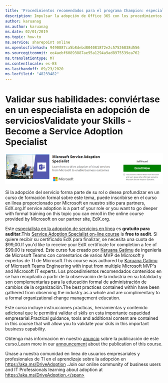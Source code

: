 ```yaml
---
title: 'Procedimientos recomendados para el programa Champion: especialista en adopción de servicios'
description: Impulsar la adopción de Office 365 con los procedimientos recomendados del programa campeón
author: karuanag
ms.author: karuanag
ms.date: 02/01/2019
ms.topic: how-to
ms.service: sharepoint online
ms.openlocfilehash: 9490887ca5b8debd804081872e2c57526838d556
ms.sourcegitcommit: ee4aebf60893887ae95a1294a9ad8975539ea762
ms.translationtype: MT
ms.contentlocale: es-ES
ms.lasthandoff: 09/23/2020
ms.locfileid: "48233482"
---
```

# <a name="validate-your-skills---become-a-service-adoption-specialist"></a><span data-ttu-id="75401-103">Validar sus habilidades: conviértase en un especialista en adopción de servicios</span><span class="sxs-lookup"><span data-stu-id="75401-103">Validate your Skills - Become a Service Adoption Specialist</span></span>

![Curso especialista en adopción de servicios](media/champs_sascourse.png)

<span data-ttu-id="75401-105">Si la adopción del servicio forma parte de su rol o desea profundizar en un curso de formación formal sobre este tema, puede inscribirse en el curso en línea proporcionado por Microsoft en nuestro sitio para partners, EdX.org.</span><span class="sxs-lookup"><span data-stu-id="75401-105">If service adoption is a part of your role or you want to go deeper with formal training on this topic you can enroll in the online course provided by Microsoft on our partner site, EdX.org.</span></span> 

<span data-ttu-id="75401-106">Este [especialista en la adopción de servicios en línea](https://aka.ms/AdoptionCert) es **gratuito para auditar**.</span><span class="sxs-lookup"><span data-stu-id="75401-106">This [Service Adoption Specialist on-line course](https://aka.ms/AdoptionCert) is **free to audit**.</span></span>  <span data-ttu-id="75401-107">Si quiere recibir su certificado EdX para finalizar, se necesita una cuota de $99,00.</span><span class="sxs-lookup"><span data-stu-id="75401-107">If you'd like to receive your EdX certificate for completion a fee of $99.00 is required.</span></span>  <span data-ttu-id="75401-108">Este curso fue creado por [Karuana Gatimu](https://linkedin.com/in/karuanagatimu) de ingeniería de Microsoft Teams con comentarios de varios MVP de Microsoft y expertos de TI de Microsoft.</span><span class="sxs-lookup"><span data-stu-id="75401-108">This course was authored by [Karuana Gatimu](https://linkedin.com/in/karuanagatimu) of Microsoft Teams Engineering with input from multiple Microsoft MVP's and Microsoft IT experts.</span></span>  <span data-ttu-id="75401-109">Los procedimientos recomendados contenidos en se han recopilado a partir de la observación de la industria en su totalidad y son complementarias para la educación formal de administración de cambios de la organización.</span><span class="sxs-lookup"><span data-stu-id="75401-109">The best practices contained within have been gathered from observing the industry as a whole and are complimentary to a formal organizational change management education.</span></span>  

<span data-ttu-id="75401-110">Este curso incluye instrucciones prácticas, herramientas y contenido adicional que le permitirá validar el skils en esta importante capacidad empresarial.</span><span class="sxs-lookup"><span data-stu-id="75401-110">Practical guidance, tools and additional content are contained in this course that will allow you to validate your skils in this important business capability.</span></span>  

<span data-ttu-id="75401-111">Obtenga más información en nuestro [anuncio](https://aka.ms/AdoptionCertAnnouncement) sobre la publicación de este curso.</span><span class="sxs-lookup"><span data-stu-id="75401-111">Learn more in our [announcement](https://aka.ms/AdoptionCertAnnouncement) about the publication of this course.</span></span> 

<span data-ttu-id="75401-112">Únase a nuestra comunidad en línea de usuarios empresariales y profesionales de TI en el aprendizaje sobre la adopción en https://aka.ms/DriveAdoption .</span><span class="sxs-lookup"><span data-stu-id="75401-112">Join our online community of business users and IT Professionals learning about adoption at https://aka.ms/DriveAdoption.</span></span> 
